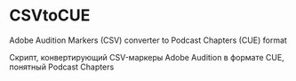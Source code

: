 # CSVtoCUE
Adobe Audition Markers (CSV) converter to Podcast Chapters (CUE) format

Скрипт, конвертирующий CSV-маркеры Adobe Audition в формате CUE, понятный Podcast Chapters
